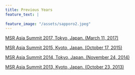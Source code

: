 ```yaml
---
title: Previous Years
feature_text: |
  
feature_image: "/assets/sapporo2.jpeg"
---
```

[MSR Asia Summit 2017, Tokyo, Japan. (March 11, 2017)](http://msrsummit2017.se-naist.jp "MSR Asia Summit 2017, Tokyo, Japan. (March 11, 2017)")

[MSR Asia Summit 2015, Kyoto, Japan. (October 17, 2015)](http://msrsummit2015.se-naist.jp "MSR Asia Summit 2015, Kyoto, Japan. (October 17, 2015)")

[MSR Asia Summit 2014, Tokyo, Japan. (November 24, 2014)](http://msrsummit2014.se-naist.jp "MSR Asia Summit 2014, Tokyo, Japan. (November 24, 2014)")

[MSR Asia Summit 2013, Kyoto, Japan. (October 23, 2013)](http://msrsummit2013.se-naist.jp "MSR Asia Summit 2013, Kyoto, Japan. (October 23, 2013)")


